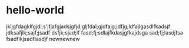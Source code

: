 # hello-world
jkljgfdagklfgjdl;s'jfjafgjadsjgfjd;gljfdal;gjdfajg;jdfjg;ldfajlgasdlfkadsjf
jdksafjlk;sajf;jsadf
dsfjk;sjad;lf
fasd;fj;sdlajfkdasjgfkajdsga
sad;fj;lasdjfsa
fsadflkjsadflasdjf
newnewnew
